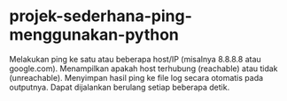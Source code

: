 # projek-sederhana-ping-menggunakan-python
Melakukan ping ke satu atau beberapa host/IP (misalnya 8.8.8.8 atau google.com).  Menampilkan apakah host terhubung (reachable) atau tidak (unreachable).  Menyimpan hasil ping ke file log secara otomatis pada outputnya.  Dapat dijalankan berulang setiap beberapa detik.
